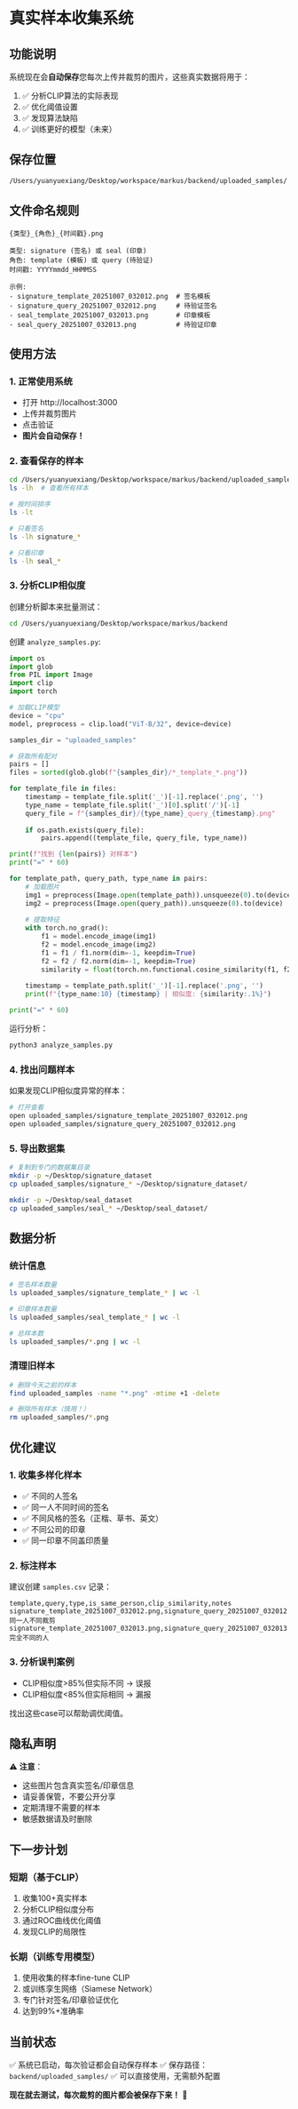 # 真实样本收集系统

## 功能说明

系统现在会**自动保存**您每次上传并裁剪的图片，这些真实数据将用于：
1. ✅ 分析CLIP算法的实际表现
2. ✅ 优化阈值设置
3. ✅ 发现算法缺陷
4. ✅ 训练更好的模型（未来）

## 保存位置

```bash
/Users/yuanyuexiang/Desktop/workspace/markus/backend/uploaded_samples/
```

## 文件命名规则

```
{类型}_{角色}_{时间戳}.png

类型: signature (签名) 或 seal (印章)
角色: template (模板) 或 query (待验证)
时间戳: YYYYmmdd_HHMMSS

示例:
- signature_template_20251007_032012.png  # 签名模板
- signature_query_20251007_032012.png     # 待验证签名
- seal_template_20251007_032013.png       # 印章模板
- seal_query_20251007_032013.png          # 待验证印章
```

## 使用方法

### 1. 正常使用系统
- 打开 http://localhost:3000
- 上传并裁剪图片
- 点击验证
- **图片会自动保存！**

### 2. 查看保存的样本

```bash
cd /Users/yuanyuexiang/Desktop/workspace/markus/backend/uploaded_samples
ls -lh  # 查看所有样本

# 按时间排序
ls -lt

# 只看签名
ls -lh signature_*

# 只看印章
ls -lh seal_*
```

### 3. 分析CLIP相似度

创建分析脚本来批量测试：

```bash
cd /Users/yuanyuexiang/Desktop/workspace/markus/backend
```

创建 `analyze_samples.py`:

```python
import os
import glob
from PIL import Image
import clip
import torch

# 加载CLIP模型
device = "cpu"
model, preprocess = clip.load("ViT-B/32", device=device)

samples_dir = "uploaded_samples"

# 获取所有配对
pairs = []
files = sorted(glob.glob(f"{samples_dir}/*_template_*.png"))

for template_file in files:
    timestamp = template_file.split('_')[-1].replace('.png', '')
    type_name = template_file.split('_')[0].split('/')[-1]
    query_file = f"{samples_dir}/{type_name}_query_{timestamp}.png"
    
    if os.path.exists(query_file):
        pairs.append((template_file, query_file, type_name))

print(f"找到 {len(pairs)} 对样本")
print("=" * 60)

for template_path, query_path, type_name in pairs:
    # 加载图片
    img1 = preprocess(Image.open(template_path)).unsqueeze(0).to(device)
    img2 = preprocess(Image.open(query_path)).unsqueeze(0).to(device)
    
    # 提取特征
    with torch.no_grad():
        f1 = model.encode_image(img1)
        f2 = model.encode_image(img2)
        f1 = f1 / f1.norm(dim=-1, keepdim=True)
        f2 = f2 / f2.norm(dim=-1, keepdim=True)
        similarity = float(torch.nn.functional.cosine_similarity(f1, f2))
    
    timestamp = template_path.split('_')[-1].replace('.png', '')
    print(f"{type_name:10} {timestamp} | 相似度: {similarity:.1%}")

print("=" * 60)
```

运行分析：
```bash
python3 analyze_samples.py
```

### 4. 找出问题样本

如果发现CLIP相似度异常的样本：

```bash
# 打开查看
open uploaded_samples/signature_template_20251007_032012.png
open uploaded_samples/signature_query_20251007_032012.png
```

### 5. 导出数据集

```bash
# 复制到专门的数据集目录
mkdir -p ~/Desktop/signature_dataset
cp uploaded_samples/signature_* ~/Desktop/signature_dataset/

mkdir -p ~/Desktop/seal_dataset
cp uploaded_samples/seal_* ~/Desktop/seal_dataset/
```

## 数据分析

### 统计信息

```bash
# 签名样本数量
ls uploaded_samples/signature_template_* | wc -l

# 印章样本数量
ls uploaded_samples/seal_template_* | wc -l

# 总样本数
ls uploaded_samples/*.png | wc -l
```

### 清理旧样本

```bash
# 删除今天之前的样本
find uploaded_samples -name "*.png" -mtime +1 -delete

# 删除所有样本（慎用！）
rm uploaded_samples/*.png
```

## 优化建议

### 1. 收集多样化样本
- ✅ 不同的人签名
- ✅ 同一人不同时间的签名
- ✅ 不同风格的签名（正楷、草书、英文）
- ✅ 不同公司的印章
- ✅ 同一印章不同盖印质量

### 2. 标注样本
建议创建 `samples.csv` 记录：
```csv
template,query,type,is_same_person,clip_similarity,notes
signature_template_20251007_032012.png,signature_query_20251007_032012.png,signature,yes,0.953,同一人不同裁剪
signature_template_20251007_032013.png,signature_query_20251007_032013.png,signature,no,0.751,完全不同的人
```

### 3. 分析误判案例
- CLIP相似度>85%但实际不同 → 误报
- CLIP相似度<85%但实际相同 → 漏报

找出这些case可以帮助调优阈值。

## 隐私声明

⚠️ **注意**：
- 这些图片包含真实签名/印章信息
- 请妥善保管，不要公开分享
- 定期清理不需要的样本
- 敏感数据请及时删除

## 下一步计划

### 短期（基于CLIP）
1. 收集100+真实样本
2. 分析CLIP相似度分布
3. 通过ROC曲线优化阈值
4. 发现CLIP的局限性

### 长期（训练专用模型）
1. 使用收集的样本fine-tune CLIP
2. 或训练孪生网络（Siamese Network）
3. 专门针对签名/印章验证优化
4. 达到99%+准确率

## 当前状态

✅ 系统已启动，每次验证都会自动保存样本
✅ 保存路径：`backend/uploaded_samples/`
✅ 可以直接使用，无需额外配置

**现在就去测试，每次裁剪的图片都会被保存下来！** 🎉
